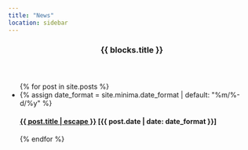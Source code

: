 ```yaml
---
title: "News"
location: sidebar
---
```


<header><h3 class="page-heading">{{ blocks.title }}</h3></header>
<ul class="post-list text-muted list-unstyled">
{% for post in site.posts %}
  <li>
    {% assign date_format = site.minima.date_format | default: "%m/%-d/%y" %}
    <h4>
      <a class="post-link" href="{{ post.url | relative_url }}">
        {{ post.title | escape }}</a>
        <span class="post-meta"> [{{ post.date | date: date_format }}] </span>
      </h4>
  </li>
{% endfor %}
</ul>
